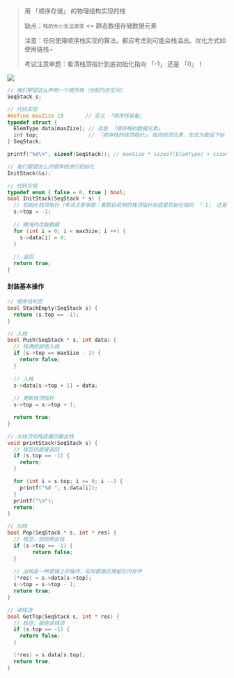 > 用 「顺序存储」 的物理结构实现的栈
>
> 缺点：`栈的大小无法改变` <= 静态数组存储数据元素
>
> 注意：任何使用顺序栈实现的算法，都应考虑到可能会栈溢出。优化方式如使用链栈~
>
> 考试注意审题：看清栈顶指针到底初始化指向 「-1」 还是 「0」！

<img src="https://gitee.com/pj-l/imgs-1/raw/master/screenShot/image-20211012210812218.png"></img>

```c
// 我们期望这么声明一个顺序栈（分配内存空间）
SeqStack s;
```

```c
// 代码实现
#define maxZize 10		 // 定义 「顺序栈容量」
typedef struct {
  ElemType data[maxZize]; // 存放 「顺序栈的数据元素」
  int top;				  // 「顺序栈的栈顶指针」，指向栈顶元素，形式为数组下标
} SeqStack;

printf("%d\n", sizeof(SeqStack)); // maxSize * sizeof(ElemType) + sizeof(int)
```

```c
// 我们期望这么对顺序栈进行初始化
InitStack(&s);
```

```c
// 代码实现
typedef enum { false = 0, true } bool;
bool InitStack(SeqStack * s) {
  // 初始化栈顶指针（考试注意审题：看题目说明的栈顶指针到底是初始化指向 「-1」 还是初始化指向 「0」！）
  s->top = -1;
  
  // 擦洗内存脏数据
  for (int i = 0; i < maxSize; i ++) {
    s->data[i] = 0;
  }
  
  // 返回
  return true;
}
```

#### 封装基本操作

```c
// 顺序栈判空
bool StackEmpty(SeqStack s) {
  return (s.top == -1);
}
```

```c
// 入栈
bool Push(SeqStack * s, int data) {
  // 栈满则拒绝入栈
  if (s->top == maxSize - 1) {
    return false;
  }
  
  // 入栈
  s->data[s->top + 1] = data;
  
  // 更新栈顶指针
  s->top = s->top + 1;

  return true;
}
```

```c
// 从栈顶向栈底遍历输出栈
void printStack(SeqStack s) {
  // 栈空则直接返回
  if (s.top == -1) {
    return;
  }

  for (int i = s.top; i >= 0; i --) {
    printf("%d ", s.data[i]);
  }
  printf("\n");
  return;
}
```

```c
// 出栈
bool Pop(SeqStack * s, int * res) {
  // 栈空，则拒绝出栈
  if (s->top == -1) {
		return false;
  }
  
  // 出栈是一种逻辑上的操作，实际数据还残留在内存中
  (*res) = s->data[s->top];
  s->top = s->top - 1;
  return true;
}
```

```c
// 读栈顶
bool GetTop(SeqStack s, int * res) {
  // 栈空，拒绝读栈顶
  if (s.top == -1) {
    return false;
  }

  (*res) = s.data[s.top];
  return true;
}
```
